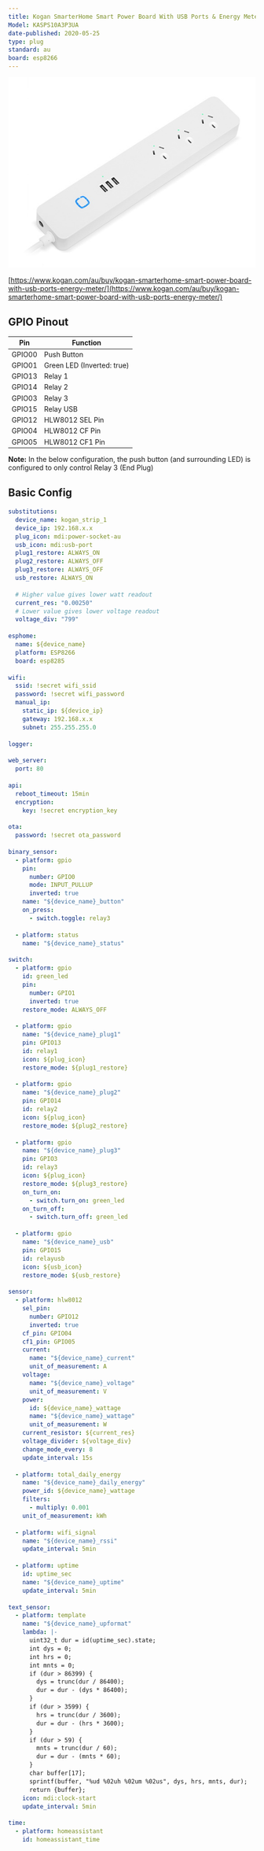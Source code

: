 ```yaml
---
title: Kogan SmarterHome Smart Power Board With USB Ports & Energy Meter
Model: KASPS10A3P3UA
date-published: 2020-05-25
type: plug
standard: au
board: esp8266
---
```

  ![alt text](kogan-smarterhome-smart-power-board-with-usb-ports-energy-meter.jpg "Product Image")

[https://www.kogan.com/au/buy/kogan-smarterhome-smart-power-board-with-usb-ports-energy-meter/](https://www.kogan.com/au/buy/kogan-smarterhome-smart-power-board-with-usb-ports-energy-meter/)

## GPIO Pinout

| Pin    | Function                   |
|--------|----------------------------|
| GPIO00 | Push Button                |
| GPIO01 | Green LED (Inverted: true) |
| GPIO13 | Relay 1                    |
| GPIO14 | Relay 2                    |
| GPIO03 | Relay 3                    |
| GPIO15 | Relay USB                  |
| GPIO12 | HLW8012 SEL Pin            |
| GPIO04 | HLW8012 CF Pin             |
| GPIO05 | HLW8012 CF1 Pin            |

**Note:** In the below configuration, the push button (and surrounding LED) is configured to only control Relay 3 (End Plug)

## Basic Config

```yaml
substitutions:
  device_name: kogan_strip_1
  device_ip: 192.168.x.x
  plug_icon: mdi:power-socket-au
  usb_icon: mdi:usb-port
  plug1_restore: ALWAYS_ON
  plug2_restore: ALWAYS_OFF
  plug3_restore: ALWAYS_OFF
  usb_restore: ALWAYS_ON
  
  # Higher value gives lower watt readout
  current_res: "0.00250"
  # Lower value gives lower voltage readout
  voltage_div: "799"

esphome:
  name: ${device_name}
  platform: ESP8266
  board: esp8285

wifi:
  ssid: !secret wifi_ssid
  password: !secret wifi_password
  manual_ip:
    static_ip: ${device_ip}
    gateway: 192.168.x.x
    subnet: 255.255.255.0

logger:

web_server:
  port: 80
  
api:
  reboot_timeout: 15min
  encryption:
    key: !secret encryption_key

ota:
  password: !secret ota_password

binary_sensor:
  - platform: gpio
    pin:
      number: GPIO0
      mode: INPUT_PULLUP
      inverted: true
    name: "${device_name}_button"
    on_press:
      - switch.toggle: relay3

  - platform: status
    name: "${device_name}_status"

switch:
  - platform: gpio
    id: green_led
    pin:
      number: GPIO1
      inverted: true
    restore_mode: ALWAYS_OFF

  - platform: gpio
    name: "${device_name}_plug1"
    pin: GPIO13
    id: relay1
    icon: ${plug_icon}
    restore_mode: ${plug1_restore}

  - platform: gpio
    name: "${device_name}_plug2"
    pin: GPIO14
    id: relay2
    icon: ${plug_icon}
    restore_mode: ${plug2_restore}

  - platform: gpio
    name: "${device_name}_plug3"
    pin: GPIO3
    id: relay3
    icon: ${plug_icon}
    restore_mode: ${plug3_restore}
    on_turn_on:
      - switch.turn_on: green_led
    on_turn_off:
      - switch.turn_off: green_led

  - platform: gpio
    name: "${device_name}_usb"
    pin: GPIO15
    id: relayusb
    icon: ${usb_icon}
    restore_mode: ${usb_restore}

sensor:
  - platform: hlw8012
    sel_pin:
      number: GPIO12
      inverted: true
    cf_pin: GPIO04
    cf1_pin: GPIO05
    current:
      name: "${device_name}_current"
      unit_of_measurement: A
    voltage:
      name: "${device_name}_voltage"
      unit_of_measurement: V
    power:
      id: ${device_name}_wattage
      name: "${device_name}_wattage"
      unit_of_measurement: W
    current_resistor: ${current_res}
    voltage_divider: ${voltage_div}
    change_mode_every: 8
    update_interval: 15s

  - platform: total_daily_energy
    name: "${device_name}_daily_energy"
    power_id: ${device_name}_wattage
    filters:
      - multiply: 0.001
    unit_of_measurement: kWh

  - platform: wifi_signal
    name: "${device_name}_rssi"
    update_interval: 5min

  - platform: uptime
    id: uptime_sec
    name: "${device_name}_uptime"
    update_interval: 5min

text_sensor:
  - platform: template
    name: "${device_name}_upformat"
    lambda: |-
      uint32_t dur = id(uptime_sec).state;
      int dys = 0;
      int hrs = 0;
      int mnts = 0;
      if (dur > 86399) {
        dys = trunc(dur / 86400);
        dur = dur - (dys * 86400);
      }
      if (dur > 3599) {
        hrs = trunc(dur / 3600);
        dur = dur - (hrs * 3600);
      }
      if (dur > 59) {
        mnts = trunc(dur / 60);
        dur = dur - (mnts * 60);
      }
      char buffer[17];
      sprintf(buffer, "%ud %02uh %02um %02us", dys, hrs, mnts, dur);
      return {buffer};
    icon: mdi:clock-start
    update_interval: 5min

time:
  - platform: homeassistant
    id: homeassistant_time
```

